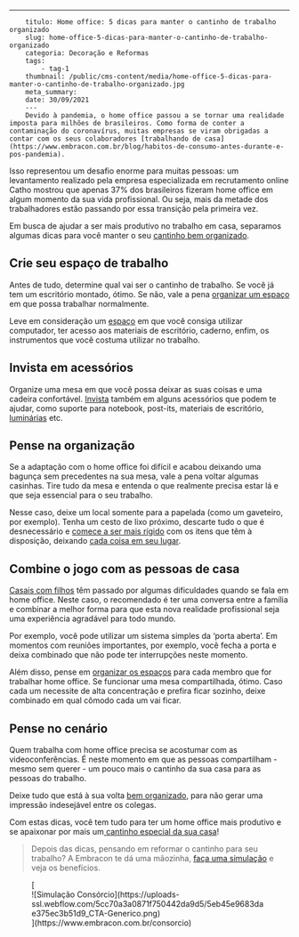 ---
        titulo: Home office: 5 dicas para manter o cantinho de trabalho organizado
        slug: home-office-5-dicas-para-manter-o-cantinho-de-trabalho-organizado
        categoria: Decoração e Reformas
        tags:
            - tag-1
        thumbnail: /public/cms-content/media/home-office-5-dicas-para-manter-o-cantinho-de-trabalho-organizado.jpg
        meta_summary: 
        date: 30/09/2021
        ---
        Devido à pandemia, o home office passou a se tornar uma realidade imposta para milhões de brasileiros. Como forma de conter a contaminação do coronavírus, muitas empresas se viram obrigadas a contar com os seus colaboradores [trabalhando de casa](https://www.embracon.com.br/blog/habitos-de-consumo-antes-durante-e-pos-pandemia).

Isso representou um desafio enorme para muitas pessoas: um levantamento realizado pela empresa especializada em recrutamento online Catho mostrou que apenas 37% dos brasileiros fizeram home office em algum momento da sua vida profissional. Ou seja, mais da metade dos trabalhadores estão passando por essa transição pela primeira vez.

Em busca de ajudar a ser mais produtivo no trabalho em casa, separamos algumas dicas para você manter o seu [cantinho bem organizado](https://www.embracon.com.br/blog/6-ideias-criativas-para-decorar-gastando-pouco).

Crie seu espaço de trabalho
---------------------------

Antes de tudo, determine qual vai ser o cantinho de trabalho. Se você já tem um escritório montado, ótimo. Se não, vale a pena [organizar um espaço](https://www.embracon.com.br/blog/5-dicas-de-como-otimizar-espaco-em-ambientes-pequenos) em que possa trabalhar normalmente.

Leve em consideração um [espaço](https://www.embracon.com.br/blog/5-dicas-de-decoracao-de-sala-para-voce-fazer-hoje) em que você consiga utilizar computador, ter acesso aos materiais de escritório, caderno, enfim, os instrumentos que você costuma utilizar no trabalho.

Invista em acessórios
---------------------

Organize uma mesa em que você possa deixar as suas coisas e uma cadeira confortável. [Invista](https://www.embracon.com.br/blog/entenda-como-comecar-a-investir-mesmo-com-pouco-dinheiro) também em alguns acessórios que podem te ajudar, como suporte para notebook, post-its, materiais de escritório,[ luminárias](https://www.embracon.com.br/blog/por-que-os-pendentes-estao-em-alta-e-como-usa-los-na-decoracao-da-casa) etc.

Pense na organização
--------------------

Se a adaptação com o home office foi difícil e acabou deixando uma bagunça sem precedentes na sua mesa, vale a pena voltar algumas casinhas. Tire tudo da mesa e entenda o que realmente precisa estar lá e que seja essencial para o seu trabalho.

Nesse caso, deixe um local somente para a papelada (como um gaveteiro, por exemplo). Tenha um cesto de lixo próximo, descarte tudo o que é desnecessário e [comece a ser mais rígido](https://www.embracon.com.br/blog/4-aplicativos-de-financas-para-te-ajudar-a-economizar-mais-dinheiro) com os itens que têm à disposição, deixando [cada coisa em seu lugar](https://www.embracon.com.br/blog/estilos-de-decoracao-conheca-os-principais-e-identifique-o-seu).

Combine o jogo com as pessoas de casa
-------------------------------------

[Casais com filhos](https://www.embracon.com.br/blog/financas-da-familia-como-ensinar-os-filhos-a-economizar-dinheiro) têm passado por algumas dificuldades quando se fala em home office. Neste caso, o recomendado é ter uma conversa entre a família e combinar a melhor forma para que esta nova realidade profissional seja uma experiência agradável para todo mundo.

Por exemplo, você pode utilizar um sistema simples da ‘porta aberta’. Em momentos com reuniões importantes, por exemplo, você fecha a porta e deixa combinado que não pode ter interrupções neste momento.

Além disso, pense em [organizar os espaços](https://www.embracon.com.br/blog/armarios-planejados-como-usa-los-na-decoracao-e-quais-sao-as-vantagens) para cada membro que for trabalhar home office. Se funcionar uma mesa compartilhada, ótimo. Caso cada um necessite de alta concentração e prefira ficar sozinho, deixe combinado em qual cômodo cada um vai ficar.

Pense no cenário
----------------

Quem trabalha com home office precisa se acostumar com as videoconferências. É neste momento em que as pessoas compartilham - mesmo sem querer - um pouco mais o cantinho da sua casa para as pessoas do trabalho.

Deixe tudo que está à sua volta [bem organizado](https://www.embracon.com.br/blog/como-usar-prateleiras-na-decoracao-da-casa), para não gerar uma impressão indesejável entre os colegas.

Com estas dicas, você tem tudo para ter um home office mais produtivo e se apaixonar por mais um[ cantinho especial da sua casa](https://www.embracon.com.br/blog/quer-reformar-sua-casa-nos-temos-5-dicas-para-voce-se-inspirar)!

> Depois das dicas, pensando em reformar o cantinho para seu trabalho? A Embracon te dá uma mãozinha, [faça uma simulação](https://www.embracon.com.br/consorcio) e veja os benefícios.

<figure class="w-richtext-figure-type-image w-richtext-align-center">[<div>![Simulação Consórcio](https://uploads-ssl.webflow.com/5cc70a3a0871f750442da9d5/5eb45e9683dae375ec3b51d9_CTA-Generico.png)</div>](https://www.embracon.com.br/consorcio)</figure>
        
